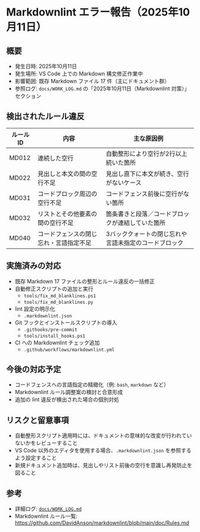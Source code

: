 # Markdownlint エラー報告（2025年10月11日）

## 概要

- 発生日時: 2025年10月11日
- 発生場所: VS Code 上での Markdown 構文修正作業中
- 影響範囲: 既存 Markdown ファイル 17 件（主にドキュメント群）
- 参照ログ: `docs/WORK_LOG.md` の「2025年10月11日（Markdownlint 対策）」セクション

## 検出されたルール違反

| ルールID | 内容 | 主な原因例 |
| --- | --- | --- |
| MD012 | 連続した空行 | 自動整形により空行が2行以上続いた箇所 |
| MD022 | 見出しと本文の間の空行不足 | 見出し直下に本文が続き、空行がないケース |
| MD031 | コードブロック周辺の空行不足 | コードフェンス前後に空行がない箇所 |
| MD032 | リストとその他要素の間の空行不足 | 箇条書きと段落／コードブロックが連結していた箇所 |
| MD040 | コードフェンスの閉じ忘れ・言語指定不足 | 3バッククォートの閉じ忘れや言語未指定のコードブロック |

## 実施済みの対応

- 既存 Markdown 17 ファイルの整形とルール違反の一括修正
- 自動修正スクリプトの追加と実行
  - `tools/fix_md_blanklines.ps1`
  - `tools/fix_md_blanklines.py`
- lint 設定の明示化
  - `.markdownlint.json`
- Git フックとインストールスクリプトの導入
  - `.githooks/pre-commit`
  - `tools/install_hooks.ps1`
- CI への Markdownlint チェック追加
  - `.github/workflows/markdownlint.yml`

## 今後の対応予定

- コードフェンスへの言語指定の精緻化（例: `bash`, `markdown` など）
- Markdownlint ルール調整案の検討と合意形成
- 追加の lint 違反が検出された場合の個別対処

## リスクと留意事項

- 自動整形スクリプト適用時には、ドキュメントの意味的な改変が行われていないかをレビューすること
- VS Code 以外のエディタを使用する場合、`.markdownlint.json` を参照するよう設定すること
- 新規ドキュメント追加時は、見出しやリスト前後の空行を意識し再発防止を図ること

## 参考

- 詳細ログ: [`docs/WORK_LOG.md`](./WORK_LOG.md)
- Markdownlint ルール一覧: <https://github.com/DavidAnson/markdownlint/blob/main/doc/Rules.md>

